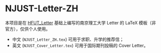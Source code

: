 # NJUST-Letter-ZH

本项目是在 [HFUT_Letter](https://github.com/HFUTTUG/HFUT_Letter) 基础上编写的南京理工大学 Letter 的 LaTeX 模板（非官方），仅供个人使用。

- 中文 (`NJUST_Letter_ZH.tex`) 可用于求职、升学的推荐信；
- 英文 (`NJUST_Cover_Letter.tex`) 可用于国际期刊投稿的 Cover Letter。
